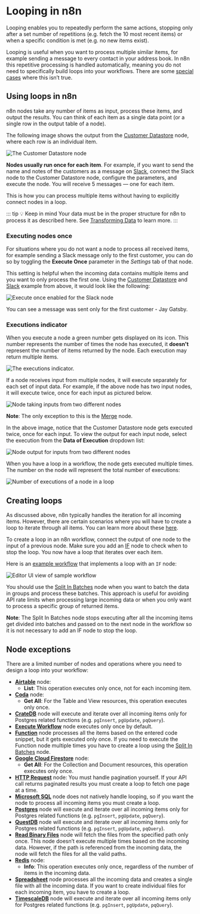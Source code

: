 # Looping in n8n

Looping enables you to repeatedly perform the same actions, stopping only after a set number of repetitions (e.g. fetch the 10 most recent items) or when a specific condition is met (e.g. no new items exist).

Looping is useful when you want to process multiple similar items, for example sending a message to every contact in your address book. In n8n this repetitive processing is handled automatically, meaning you do not need to specifically build loops into your workflows. There are some [special cases](#node-exceptions) where this isn’t true.

## Using loops in n8n

n8n nodes take any number of items as input, process these items, and output the results. You can think of each item as a single data point (or a single row in the output table of a node).

The following image shows the output from the [Customer Datastore](../../nodes/nodes-library/nodes/N8nTrainingCustomerDatastore/README.md) node, where each row is an individual item.

![The Customer Datastore node](../images/customer_datastore_node.png)

**Nodes usually run once for each item**. For example, if you want to send the name and notes of the customers as a message on [Slack](../../nodes/nodes-library/nodes/Slack/README.md), connect the Slack node to the Customer Datastore node, configure the parameters, and execute the node. You will receive 5 messages — one for each item.

This is how you can process multiple items without having to explicitly connect nodes in a loop.

::: tip 💡 Keep in mind
Your data must be in the proper structure for n8n to process it as described here. See [Transforming Data](./transforming-data.md) to learn more.
:::

### Executing nodes once

For situations where you do not want a node to process all received items, for example sending a Slack message only to the first customer, you can do so by toggling the **Execute Once** parameter in the *Settings* tab of that node.

This setting is helpful when the incoming data contains multiple items and you want to only process the first one. Using the [Customer Datastore](../../nodes/nodes-library/nodes/N8nTrainingCustomerDatastore/README.md) and [Slack](../../nodes/nodes-library/nodes/Slack/README.md) example from above, it would look like the following:

![Execute once enabled for the Slack node](../images/execute_once.png)

You can see a message was sent only for the first customer - Jay Gatsby.

### Executions indicator

When you execute a node a green number gets displayed on its icon. This number represents the number of times the node has executed, it **doesn't** represent the number of items returned by the node. Each execution may return multiple items.

![The executions indicator.](../images/executions_indicator.png)

If a node receives input from multiple nodes, it will execute separately for each set of input data. For example, if the above node has two input nodes, it will execute twice, once for each input as pictured below. 

![Node taking inputs from two different nodes](../images/multiple_inputs.png)

**Note**: The only exception to this is the [Merge](../../nodes/nodes-library/core-nodes/Merge/README.md) node.

In the above image, notice that the Customer Datastore node gets executed twice, once for each input. To view the output for each input node, select the execution from the **Data of Execution** dropdown list:

![Node output for inputs from two different nodes](../images/multiple_outputs.png)

When you have a loop in a workflow, the node gets executed multiple times. The number on the node will represent the total number of executions:

![Number of executions of a node in a loop](../images/loop_executions.png)

## Creating loops

As discussed above, n8n typically handles the iteration for all incoming items. However, there are certain scenarios where you will have to create a loop to iterate through all items. You can learn more about these [here](#node-exceptions).

To create a loop in an n8n workflow, connect the output of one node to the input of a previous node. Make sure you add an [IF](../../nodes/nodes-library/core-nodes/If/README.md) node to check when to stop the loop. You now have a loop that iterates over each item. 

Here is an [example workflow](https://n8n.io/workflows/1130) that implements a loop with an `IF` node:

![Editor UI view of sample workflow](../images/example_workflow.png)

You should use the [Split In Batches](../../nodes/nodes-library/core-nodes/SplitInBatches/README.md) node when you want to batch the data in groups and process these batches. This approach is useful for avoiding API rate limits when processing large incoming data or when you only want to process a specific group of returned items.

**Note**: The Split In Batches node stops executing after all the incoming items get divided into batches and passed on to the next node in the workflow so it is not necessary to add an IF node to stop the loop.

## Node exceptions

There are a limited number of nodes and operations where you need to design a loop into your workflow:

* [**Airtable**](../../nodes/nodes-library/nodes/Airtable/README.md) node:
	* **List**: This operation executes only once, not for each incoming item.
* [**Coda**](../../nodes/nodes-library/nodes/Coda/README.md) node:
	* **Get All**: For the Table and View resources, this operation executes only once.
* [**CrateDB**](../../nodes/nodes-library/nodes/crateDb/README.md) node will execute and iterate over all incoming items only for Postgres related functions (e.g. `pgInsert`, `pgUpdate`, `pqQuery`).
* [**Execute Workflow**](../../nodes/nodes-library/core-nodes/ExecuteWorkflow/README.md) node executes only once by default.
* [**Function**](../../nodes/nodes-library/core-nodes/Function/README.md) node processes all the items based on the entered code snippet, but it gets executed only once. If you need to execute the Function node multiple times you have to create a loop using the [Split In Batches](../../nodes/nodes-library/core-nodes/SplitInBatches/README.md) node.
* [**Google Cloud Firestore**](../../nodes/nodes-library/nodes/GoogleCloudFirestore/README.md) node:
	* **Get All**: For the Collection and Document resources, this operation executes only once.
* [**HTTP Request**](../../nodes/nodes-library/core-nodes/httpRequest/README.md) node: You must handle pagination yourself. If your API call returns paginated results you must create a loop to fetch one page at a time.
* [**Microsoft SQL**](../../nodes/nodes-library/nodes/microsoftSql/README.md) node does not natively handle looping, so if you want the node to process all incoming items you must create a loop.
* [**Postgres**](../../nodes/nodes-library/nodes/postgres/README.md) node will execute and iterate over all incoming items only for Postgres related functions (e.g. `pgInsert`, `pgUpdate`, `pqQuery`).
* [**QuestDB**](../../nodes/nodes-library/nodes/QuestDb/README.md) node will execute and iterate over all incoming items only for Postgres related functions (e.g. `pgInsert`, `pgUpdate`, `pqQuery`).
* [**Read Binary Files**](../../nodes/nodes-library/core-nodes/readBinaryFiles/README.md) node will fetch the files from the specified path only once. This node doesn’t execute multiple times based on the incoming data. However, if the path is referenced from the incoming data, the node will fetch the files for all the valid paths.
* [**Redis**](../../nodes/nodes-library/nodes/redis/README.md) node:
	* **Info**: This operation executes only once, regardless of the number of items in the incoming data.
* [**Spreadsheet**](../../nodes/nodes-library/core-nodes/SpreadsheetFile/README.md) node processes all the incoming data and creates a single file with all the incoming data. If you want to create individual files for each incoming item, you have to create a loop.
* [**TimescaleDB**](../../nodes/nodes-library/nodes/TimescaleDb/README.md) node will execute and iterate over all incoming items only for Postgres related functions (e.g. `pgInsert`, `pgUpdate`, `pqQuery`).
